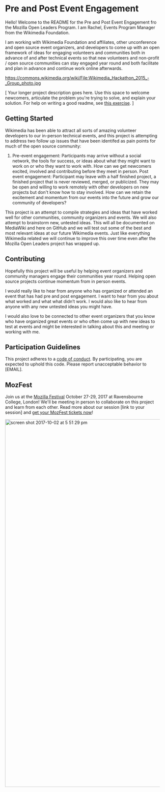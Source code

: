 # Pre and Post Event Engagement

Hello!
Welcome to the README for the Pre and Post Event Engagement fro the Mozilla Open Leaders Program. I am Rachel, Events Program Manager from the Wikimedia Foundation.

 I am working with Wikimedia Foundation and affiliates, other unconference and open source event organizers, and developers to come up with an open framework of ideas for engaging volunteers and communities both in advance of and after technical events so that new volunteers and non-profit / open source communities can stay engaged year round and both facilitate and plan in advance and continue work online afterwards.

https://commons.wikimedia.org/wiki/File:Wikimedia_Hackathon_2015_-_Group_photo.jpg

[ Your longer project description goes here. Use this space to welcome newcomers, articulate the problem you're trying to solve, and explain your solution. For help on writing a good readme, see [this exercise](http://mozillascience.github.io/working-open-workshop/writing_readme/). ]

## Getting Started

Wikimedia has been able to attract all sorts of amazing volunteer developers to our in-person technical events, and this project is attempting to address two follow up issues that have been identifed as pain points for much of the open source community:  
1) Pre-event engagement: Participants may arrive without a social network, the tools for success, or ideas about what they might want to work on or who they want to work with. How can we get newcomers excited, involved and contributing before they meet in person.
Post event engagement: Participant may leave with a half finished project, a finished project that is never reviewed, merged, or publicized. They may be open and willing to work remotely with other developers on new projects but don't know how to stay involved. How can we retain the excitement and momentum from our events into the future and grow our community of developers?

This project is an attempt to compile strategies and ideas that have worked well for other communities, community organizers and events. We will also attempt to brainstorm new, untested ideas. This will all be documented on MediaWiki and here on GitHub and we will test out some of the best and most relevant ideas at our future Wikimedia events. Just like everything Wikimedia related we will continue to improve this over time even after the Mozilla Open Leaders project has wrapped up.


## Contributing

Hopefully this project will be useful by helping event organizers and community managers engage their communities year round. Helping open source projects continue momentum from in person events. 

I would really like to hear from anyone who has organized or attended an event that has had pre and post engagement. I want to hear from you about what worked and what what didn’t work. I would also like to hear from anyone with any new untested ideas you might have.

I would also love to be connected to other event organizers that you know who have organized great events or who often come up with new ideas to test at events and might be interested in talking about this and meeting or working with me. 

## Participation Guidelines

This project adheres to a [code of conduct](CODE_OF_CONDUCT.md). By participating, you are expected to uphold this code. Please report unacceptable behavior to [EMAIL].

## MozFest

Join us at the [Mozilla Festival](http://mozillafestival.org/) October 27-29, 2017 at Ravensbourne College, London! We'll be meeting in person to collaborate on this project and learn from each other. Read more about our session [link to your session] and [get your MozFest tickets now](https://mozillafestival.org/tickets)!

<img width="1196" alt="screen shot 2017-10-02 at 5 51 29 pm" src="https://user-images.githubusercontent.com/617994/31101135-5b414a02-a79a-11e7-9665-1a8db9ffd1e0.png">
